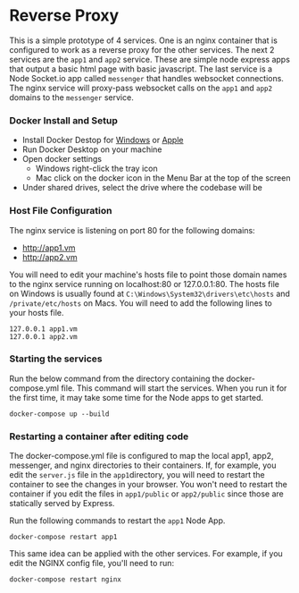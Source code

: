 # Reverse Proxy 
This is a simple prototype of 4 services.  One is an nginx container that is configured to work as a reverse proxy for the other services.  The next 2 services are the `app1` and `app2` service.  These are simple node express apps that output a basic html page with basic javascript.  The last service is a Node Socket.io app called `messenger` that handles websocket connections.  The nginx service will proxy-pass websocket calls on the `app1` and `app2` domains to the `messenger` service.

### Docker Install and Setup ###
- Install Docker Destop for [Windows](https://hub.docker.com/editions/community/docker-ce-desktop-windows) or [Apple](https://hub.docker.com/editions/community/docker-ce-desktop-mac)
- Run Docker Desktop on your machine
- Open docker settings 
    - Windows right-click the tray icon
    - Mac click on the docker icon in the Menu Bar at the top of the screen
- Under shared drives, select the drive where the codebase will be

### Host File Configuration ###
The nginx service is listening on port 80 for the following domains:

- http://app1.vm
- http://app2.vm

You will need to edit your machine's hosts file to point those domain names to the nginx service running on localhost:80 or 127.0.0.1:80.  The hosts file on Windows is usually found at `C:\Windows\System32\drivers\etc\hosts` and `/private/etc/hosts` on Macs.  You will need to add the following lines to your hosts file.
```
127.0.0.1 app1.vm
127.0.0.1 app2.vm
```

### Starting the services ###
Run the below command from the directory containing the docker-compose.yml file.  This command will start the services.  When you run it for the first time, it may take some time for the Node apps to get started.
```
docker-compose up --build
```

### Restarting a container after editing code ###
The docker-compose.yml file is configured to map the local app1, app2, messenger, and nginx directories to their containers.  If, for example, you edit the `server.js` file in the `app1`directory, you will need to restart the container to see the changes in your browser.  You won't need to restart the container if you edit the files in `app1/public` or `app2/public` since those are statically served by Express.

Run the following commands to restart the `app1` Node App.
```
docker-compose restart app1
```

This same idea can be applied with the other services.  For example, if you edit the NGINX config file, you'll need to run:
```
docker-compose restart nginx
```

